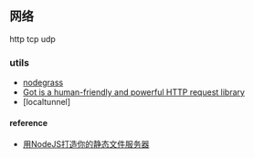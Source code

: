 ## 网络

http  tcp  udp

### utils

 - [nodegrass](https://github.com/scottkiss/nodegrass)
 - [Got is a human-friendly and powerful HTTP request library](https://github.com/sindresorhus/got)
 - [localtunnel]

#### reference


 - [用NodeJS打造你的静态文件服务器](http://club.cnodejs.org/topic/4f16442ccae1f4aa27001071)